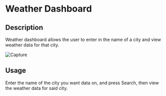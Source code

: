 # Weather Dashboard

## Description

Weather dashboard allows the user to enter in the name of a city and view weather data for that city.

![Capture](https://user-images.githubusercontent.com/79177446/127241411-91f4a863-40f9-4c28-88ee-1a8a2afdfafb.PNG)

## Usage

Enter the name of the city you want data on, and press Search, then view the weather data for said city.
